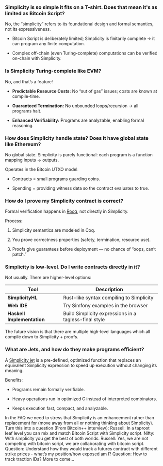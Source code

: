
### Simplicity is so simple it fits on a T-shirt. Does that mean it's as limited as Bitcoin Script?

No, the “simplicity” refers to its foundational design and formal semantics, not its expressiveness.

- Bitcoin Script is deliberately limited; Simplicity is finitarily complete → it can program any finite computation.

- Complex off-chain (even Turing-complete) computations can be verified on-chain with Simplicity. 


### Is Simplicity Turing-complete like EVM?

No, and that’s a feature!

- **Predictable Resource Costs:** No “out of gas” issues; costs are known at compile-time.

- **Guaranteed Termination:** No unbounded loops/recursion → all programs halt.

- **Enhanced Verifiability:** Programs are analyzable, enabling formal reasoning.

### How does Simplicity handle state? Does it have global state like Ethereum?

No global state. Simplicity is purely functional: each program is a function mapping inputs → outputs.

Operates in the Bitcoin UTXO model:

  - Contracts = small programs guarding coins.

  - Spending = providing witness data so the contract evaluates to true.



### How do I prove my Simplicity contract is correct?

Formal verification happens in [Rocq](https://rocq-prover.org/), not directly in Simplicity.

Process:

  1. Simplicity semantics are modeled in Coq.

  2. You prove correctness properties (safety, termination, resource use).

  3. Proofs give guarantees before deployment — no chance of “oops, can’t patch.”


### Simplicity is low-level. Do I write contracts directly in it?

Not usually. There are higher-level options:

| Tool | Description |
|------|-------------|
| **SimplicityHL** | Rust-like syntax compiling to Simplicity |
| **Web IDE** | Try Simfony examples in the browser |
| **Haskell Implementation** | Build Simplicity expressions in a tagless-final style |

The future vision is that there are multiple high-level languages which all compile down to Simplicity + proofs.


### What are Jets, and how do they make programs efficient?

A [Simplicity jet](jets-explained.md) is a pre-defined, optimized function that replaces an equivalent Simplicity expression to speed up execution without changing its meaning.

Benefits:

  - Programs remain formally verifiable.

  - Heavy operations run in optimized C instead of interpreted combinators.

  - Keeps execution fast, compact, and analyzable.

In the FAQ we need to stress that Simplicity is an enhancement rather than replacement for (move away from all or nothing thinking about Simplicity).
Turn this into a question (From Bitcoin++ interview):
Russell: In a taproot leaf level you can mix and match Bitcoin Script with Simplicity script.
Nifty: With simplicity you get the best of both worlds.
Russell: Yes, we are not competing with bitcoin script, we are collaborating with bitcoin script.
Question: Understand how they would track a futures contract with different strike prices - what’s my position/how exposed am I? 
Question: How to track traction IDs?
More to come…
